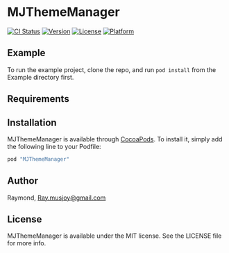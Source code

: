 # MJThemeManager

[![CI Status](http://img.shields.io/travis/Raymond/MJThemeManager.svg?style=flat)](https://travis-ci.org/Raymond/MJThemeManager)
[![Version](https://img.shields.io/cocoapods/v/MJThemeManager.svg?style=flat)](http://cocoapods.org/pods/MJThemeManager)
[![License](https://img.shields.io/cocoapods/l/MJThemeManager.svg?style=flat)](http://cocoapods.org/pods/MJThemeManager)
[![Platform](https://img.shields.io/cocoapods/p/MJThemeManager.svg?style=flat)](http://cocoapods.org/pods/MJThemeManager)

## Example

To run the example project, clone the repo, and run `pod install` from the Example directory first.

## Requirements

## Installation

MJThemeManager is available through [CocoaPods](http://cocoapods.org). To install
it, simply add the following line to your Podfile:

```ruby
pod "MJThemeManager"
```

## Author

Raymond, Ray.musjoy@gmail.com

## License

MJThemeManager is available under the MIT license. See the LICENSE file for more info.
